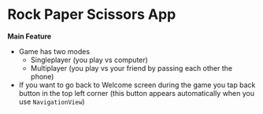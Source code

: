 # Rock Paper Scissors App 

**Main Feature**

- Game has two modes
    - Singleplayer (you play vs computer)
    - Multiplayer (you play vs your friend by passing each other the phone)
- If you want to go back to Welcome screen during the game you tap back button in the top left corner (this button appears automatically when you use `NavigationView`)
